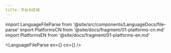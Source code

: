 ```yaml
---
title：平台与区域
---
```


import LanguageFileParse from '@site/src/components/LanguageDocs/file-parse'
import PlatformsCN from '@site/docs/fragment/01-platforms-cn.md'
import PlatformsEN from '@site/docs/fragment/01-platforms-en.md'

<LanguageFileParse
en={<PlatformsEN />}
cn={<PlatformsCN />}
/>
